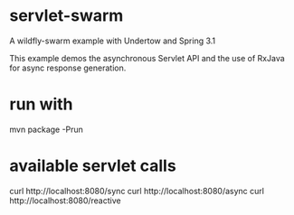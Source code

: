 # servlet-swarm
A wildfly-swarm example with Undertow and Spring 3.1

This example demos the asynchronous Servlet API and the use of RxJava for async response generation.

# run with
mvn package -Prun


# available servlet calls
curl http://localhost:8080/sync
curl http://localhost:8080/async
curl http://localhost:8080/reactive

